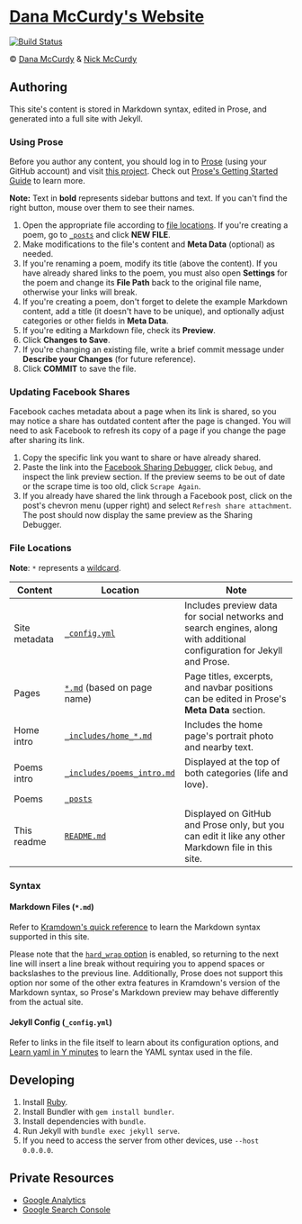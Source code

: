 # [Dana McCurdy's Website](https://danamccurdy.com)

[![Build Status](https://travis-ci.org/nickmccurdy/danamccurdy.com.svg?branch=master)](https://travis-ci.org/nickmccurdy/danamccurdy.com)

&copy; [Dana McCurdy](https://danamccurdy.com/) & [Nick McCurdy](https://nickmccurdy.com/)

## Authoring
This site's content is stored in Markdown syntax, edited in Prose, and generated into a full site with Jekyll.

### Using Prose
Before you author any content, you should log in to [Prose](https://prose.io/) (using your GitHub account) and visit [this project](https://prose.io/#danamcc/danamcc.github.io). Check out [Prose's Getting Started Guide](https://github.com/prose/prose/wiki/Getting-Started) to learn more.

**Note:** Text in **bold** represents sidebar buttons and text. If you can't find the right button, mouse over them to see their names.

1. Open the appropriate file according to [file locations](#file-locations). If you're creating a poem, go to [`_posts`](https://prose.io/#danamcc/danamcc.github.io/tree/master/_posts) and click **NEW FILE**.
2. Make modifications to the file's content and **Meta Data** (optional) as needed.
3. If you're renaming a poem, modify its title (above the content). If you have already shared links to the poem, you must also open **Settings** for the poem and change its **File Path** back to the original file name, otherwise your links will break.
4. If you're creating a poem, don't forget to delete the example Markdown content, add a title (it doesn't have to be unique), and optionally adjust categories or other fields in **Meta Data**.
5. If you're editing a Markdown file, check its **Preview**.
6. Click **Changes to Save**.
7. If you're changing an existing file, write a brief commit message under **Describe your Changes** (for future reference).
8. Click **COMMIT** to save the file.

### Updating Facebook Shares
Facebook caches metadata about a page when its link is shared, so you may notice a share has outdated content after the page is changed. You will need to ask Facebook to refresh its copy of a page if you change the page after sharing its link.

1. Copy the specific link you want to share or have already shared.
2. Paste the link into the [Facebook Sharing Debugger](https://developers.facebook.com/tools/debug/sharing/), click `Debug`, and inspect the link preview section. If the preview seems to be out of date or the scrape time is too old, click `Scrape Again`.
3. If you already have shared the link through a Facebook post, click on the post's chevron menu (upper right) and select `Refresh share attachment`. The post should now display the same preview as the Sharing Debugger.

### File Locations
**Note**: `*` represents a [wildcard](https://en.wikipedia.org/wiki/Wildcard_character).

| Content | Location | Note |
| --- | --- | --- |
| Site metadata | [`_config.yml`](_config.yml) | Includes preview data for social networks and search engines, along with additional configuration for Jekyll and Prose. |
| Pages | [`*.md`](.) (based on page name) | Page titles, excerpts, and navbar positions can be edited in Prose's **Meta Data** section. |
| Home intro | [`_includes/home_*.md`](_includes) | Includes the home page's portrait photo and nearby text. |
| Poems intro | [`_includes/poems_intro.md`](includes/poems_intro.md) | Displayed at the top of both categories (life and love). |
| Poems | [`_posts`](_posts) |
| This readme | [`README.md`](README.md) | Displayed on GitHub and Prose only, but you can edit it like any other Markdown file in this site. |

### Syntax

#### Markdown Files (`*.md`)
Refer to [Kramdown's quick reference](https://kramdown.gettalong.org/quickref.html) to learn the Markdown syntax supported in this site.

Please note that the [`hard_wrap` option](https://kramdown.gettalong.org/options.html#option-hard-wrap) is enabled, so returning to the next line will insert a line break without requiring you to append spaces or backslashes to the previous line. Additionally, Prose does not support this option nor some of the other extra features in Kramdown's version of the Markdown syntax, so Prose's Markdown preview may behave differently from the actual site.

#### Jekyll Config (`_config.yml`)
Refer to links in the file itself to learn about its configuration options, and [Learn yaml in Y minutes](https://learnxinyminutes.com/docs/yaml/) to learn the YAML syntax used in the file.

## Developing
1. Install [Ruby](https://www.ruby-lang.org/).
2. Install Bundler with `gem install bundler`.
3. Install dependencies with `bundle`.
4. Run Jekyll with `bundle exec jekyll serve`.
5. If you need to access the server from other devices, use `--host 0.0.0.0`.

## Private Resources
- [Google Analytics](https://analytics.google.com/analytics/web/#report/defaultid/a51703743w83996550p87034958/)
- [Google Search Console](https://www.google.com/webmasters/tools/dashboard?siteUrl=http%3A%2F%2Fdanamccurdy.com%2F)
